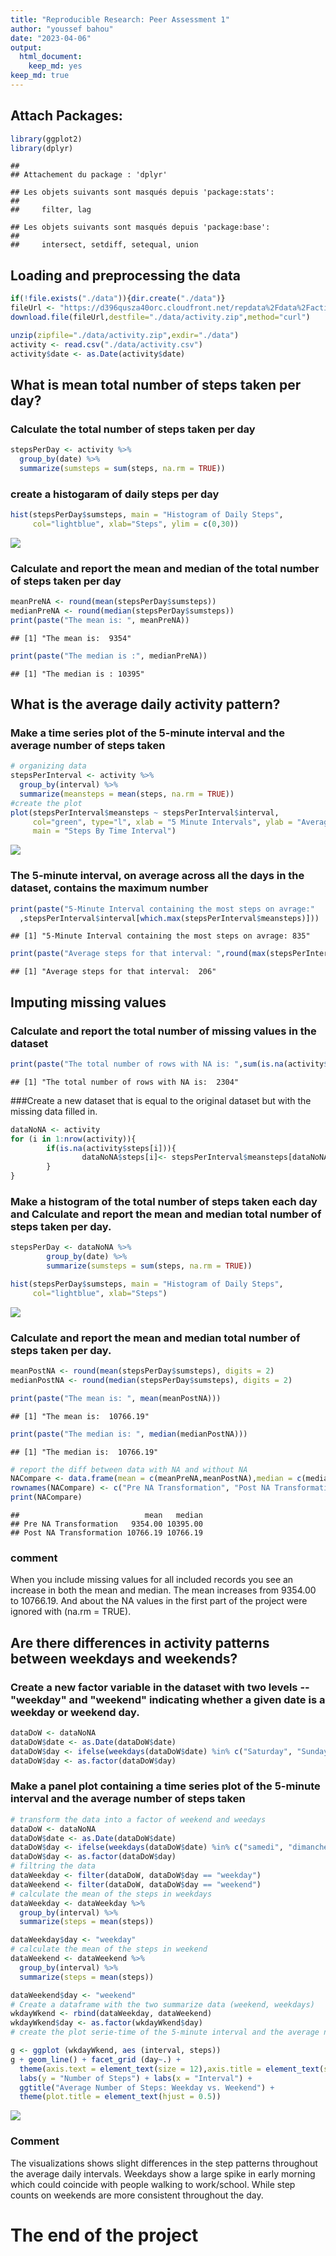 ```yaml
---
title: "Reproducible Research: Peer Assessment 1"
author: "youssef bahou"
date: "2023-04-06"
output: 
  html_document: 
    keep_md: yes
keep_md: true
---
```


## Attach Packages:


```r
library(ggplot2)
library(dplyr)
```

```
## 
## Attachement du package : 'dplyr'
```

```
## Les objets suivants sont masqués depuis 'package:stats':
## 
##     filter, lag
```

```
## Les objets suivants sont masqués depuis 'package:base':
## 
##     intersect, setdiff, setequal, union
```

## Loading and preprocessing the data


```r
if(!file.exists("./data")){dir.create("./data")}
fileUrl <- "https://d396qusza40orc.cloudfront.net/repdata%2Fdata%2Factivity.zip"
download.file(fileUrl,destfile="./data/activity.zip",method="curl")

unzip(zipfile="./data/activity.zip",exdir="./data")
activity <- read.csv("./data/activity.csv")
activity$date <- as.Date(activity$date)
```

## What is mean total number of steps taken per day?

### Calculate the total number of steps taken per day


```r
stepsPerDay <- activity %>%
  group_by(date) %>%
  summarize(sumsteps = sum(steps, na.rm = TRUE))
```

### create a histogaram of daily steps per day


```r
hist(stepsPerDay$sumsteps, main = "Histogram of Daily Steps", 
     col="lightblue", xlab="Steps", ylim = c(0,30))
```

![](PA1_template_files/figure-html/unnamed-chunk-4-1.png)<!-- -->

### Calculate and report the mean and median of the total number of steps taken per day


```r
meanPreNA <- round(mean(stepsPerDay$sumsteps))
medianPreNA <- round(median(stepsPerDay$sumsteps))
print(paste("The mean is: ", meanPreNA))
```

```
## [1] "The mean is:  9354"
```

```r
print(paste("The median is :", medianPreNA))
```

```
## [1] "The median is : 10395"
```

## What is the average daily activity pattern?

### Make a time series plot of the 5-minute interval and the average number of steps taken


```r
# organizing data
stepsPerInterval <- activity %>%
  group_by(interval) %>%
  summarize(meansteps = mean(steps, na.rm = TRUE))
#create the plot
plot(stepsPerInterval$meansteps ~ stepsPerInterval$interval,
     col="green", type="l", xlab = "5 Minute Intervals", ylab = "Average Number of Steps",
     main = "Steps By Time Interval")
```

![](PA1_template_files/figure-html/unnamed-chunk-6-1.png)<!-- -->

### The 5-minute interval, on average across all the days in the dataset, contains the maximum number


```r
print(paste("5-Minute Interval containing the most steps on avrage:"
  ,stepsPerInterval$interval[which.max(stepsPerInterval$meansteps)]))
```

```
## [1] "5-Minute Interval containing the most steps on avrage: 835"
```

```r
print(paste("Average steps for that interval: ",round(max(stepsPerInterval$meansteps))))
```

```
## [1] "Average steps for that interval:  206"
```

## Imputing missing values

### Calculate and report the total number of missing values in the dataset


```r
print(paste("The total number of rows with NA is: ",sum(is.na(activity$steps))))
```

```
## [1] "The total number of rows with NA is:  2304"
```

###Create a new dataset that is equal to the original dataset but with the missing data filled in.


```r
dataNoNA <- activity  
for (i in 1:nrow(activity)){
        if(is.na(activity$steps[i])){
                dataNoNA$steps[i]<- stepsPerInterval$meansteps[dataNoNA$interval[i] == stepsPerInterval$interval]
        }
}
```

### Make a histogram of the total number of steps taken each day and Calculate and report the mean and median total number of steps taken per day.


```r
stepsPerDay <- dataNoNA %>%
        group_by(date) %>%
        summarize(sumsteps = sum(steps, na.rm = TRUE)) 

hist(stepsPerDay$sumsteps, main = "Histogram of Daily Steps", 
     col="lightblue", xlab="Steps")
```

![](PA1_template_files/figure-html/unnamed-chunk-10-1.png)<!-- -->

### Calculate and report the mean and median total number of steps taken per day.


```r
meanPostNA <- round(mean(stepsPerDay$sumsteps), digits = 2)
medianPostNA <- round(median(stepsPerDay$sumsteps), digits = 2)

print(paste("The mean is: ", mean(meanPostNA)))
```

```
## [1] "The mean is:  10766.19"
```

```r
print(paste("The median is: ", median(medianPostNA)))
```

```
## [1] "The median is:  10766.19"
```

```r
# report the diff between data with NA and without NA
NACompare <- data.frame(mean = c(meanPreNA,meanPostNA),median = c(medianPreNA,medianPostNA))
rownames(NACompare) <- c("Pre NA Transformation", "Post NA Transformation")
print(NACompare)
```

```
##                            mean   median
## Pre NA Transformation   9354.00 10395.00
## Post NA Transformation 10766.19 10766.19
```

### comment

When you include missing values for all included records you see an increase in both the mean and median. The mean increases from 9354.00 to 10766.19. And about the NA values in the first part of the project were ignored with (na.rm = TRUE).

## Are there differences in activity patterns between weekdays and weekends?

### Create a new factor variable in the dataset with two levels -- "weekday" and "weekend" indicating whether a given date is a weekday or weekend day.


```r
dataDoW <- dataNoNA
dataDoW$date <- as.Date(dataDoW$date)
dataDoW$day <- ifelse(weekdays(dataDoW$date) %in% c("Saturday", "Sunday"), "weekend", "weekday")
dataDoW$day <- as.factor(dataDoW$day)
```

### Make a panel plot containing a time series plot of the 5-minute interval and the average number of steps taken


```r
# transform the data into a factor of weekend and weedays
dataDoW <- dataNoNA
dataDoW$date <- as.Date(dataDoW$date)
dataDoW$day <- ifelse(weekdays(dataDoW$date) %in% c("samedi", "dimanche"), "weekend", "weekday")
dataDoW$day <- as.factor(dataDoW$day)
# filtring the data 
dataWeekday <- filter(dataDoW, dataDoW$day == "weekday")
dataWeekend <- filter(dataDoW, dataDoW$day == "weekend")
# calculate the mean of the steps in weekdays
dataWeekday <- dataWeekday %>%
  group_by(interval) %>%
  summarize(steps = mean(steps)) 

dataWeekday$day <- "weekday"
# calculate the mean of the steps in weekend
dataWeekend <- dataWeekend %>%
  group_by(interval) %>%
  summarize(steps = mean(steps))

dataWeekend$day <- "weekend"
# Create a dataframe with the two summarize data (weekend, weekdays)
wkdayWkend <- rbind(dataWeekday, dataWeekend)
wkdayWkend$day <- as.factor(wkdayWkend$day)
# create the plot serie-time of the 5-minute interval and the average number of steps taken

g <- ggplot (wkdayWkend, aes (interval, steps))
g + geom_line() + facet_grid (day~.) + 
  theme(axis.text = element_text(size = 12),axis.title = element_text(size = 14)) + 
  labs(y = "Number of Steps") + labs(x = "Interval") + 
  ggtitle("Average Number of Steps: Weekday vs. Weekend") + 
  theme(plot.title = element_text(hjust = 0.5))
```

![](PA1_template_files/figure-html/unnamed-chunk-13-1.png)<!-- -->

### Comment

The visualizations shows slight differences in the step patterns throughout the average daily intervals. Weekdays show a large spike in early morning which could coincide with people walking to work/school. While step counts on weekends are more consistent throughout the day.

# The end of the project
